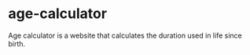 # age-calculator
Age calculator is a website that calculates the duration used in life since birth.
